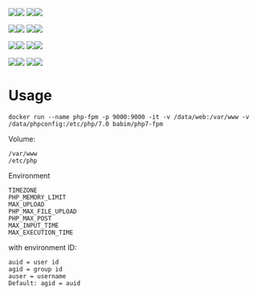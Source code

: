 [![](https://images.microbadger.com/badges/image/babim/php7-fpm.svg)](https://microbadger.com/images/babim/php7-fpm "Get your own image badge on microbadger.com")[![](https://images.microbadger.com/badges/version/babim/php7-fpm.svg)](https://microbadger.com/images/babim/php7-fpm "Get your own version badge on microbadger.com")
[![](https://images.microbadger.com/badges/image/babim/php7-fpm:ssh.svg)](https://microbadger.com/images/babim/php7-fpm:ssh "Get your own image badge on microbadger.com")[![](https://images.microbadger.com/badges/version/babim/php7-fpm:ssh.svg)](https://microbadger.com/images/babim/php7-fpm:ssh "Get your own version badge on microbadger.com")

[![](https://images.microbadger.com/badges/image/babim/php7-fpm:cron.svg)](https://microbadger.com/images/babim/php7-fpm:cron "Get your own image badge on microbadger.com")[![](https://images.microbadger.com/badges/version/babim/php7-fpm:cron.svg)](https://microbadger.com/images/babim/php7-fpm:cron "Get your own version badge on microbadger.com")
[![](https://images.microbadger.com/badges/image/babim/php7-fpm:cron.ssh.svg)](https://microbadger.com/images/babim/php7-fpm:cron.ssh "Get your own image badge on microbadger.com")[![](https://images.microbadger.com/badges/version/babim/php7-fpm:cron.ssh.svg)](https://microbadger.com/images/babim/php7-fpm:cron.ssh "Get your own version badge on microbadger.com")

[![](https://images.microbadger.com/badges/image/babim/php7-fpm:alpine.svg)](https://microbadger.com/images/babim/php7-fpm:alpine "Get your own image badge on microbadger.com")[![](https://images.microbadger.com/badges/version/babim/php7-fpm:alpine.svg)](https://microbadger.com/images/babim/php7-fpm:alpine "Get your own version badge on microbadger.com")
[![](https://images.microbadger.com/badges/image/babim/php7-fpm:alpine.ssh.svg)](https://microbadger.com/images/babim/php7-fpm:alpine.ssh "Get your own image badge on microbadger.com")[![](https://images.microbadger.com/badges/version/babim/php7-fpm:alpine.ssh.svg)](https://microbadger.com/images/babim/php7-fpm:alpine.ssh "Get your own version badge on microbadger.com")

[![](https://images.microbadger.com/badges/image/babim/php7-fpm:alpine.cron.svg)](https://microbadger.com/images/babim/php7-fpm:alpine.cron "Get your own image badge on microbadger.com")[![](https://images.microbadger.com/badges/version/babim/php7-fpm:alpine.cron.svg)](https://microbadger.com/images/babim/php7-fpm:alpine.cron "Get your own version badge on microbadger.com")
[![](https://images.microbadger.com/badges/image/babim/php7-fpm:alpine.cron.ssh.svg)](https://microbadger.com/images/babim/php7-fpm:alpine.cron.ssh "Get your own image badge on microbadger.com")[![](https://images.microbadger.com/badges/version/babim/php7-fpm:alpine.cron.ssh.svg)](https://microbadger.com/images/babim/php7-fpm:alpine.cron.ssh "Get your own version badge on microbadger.com")

# Usage
```
docker run --name php-fpm -p 9000:9000 -it -v /data/web:/var/www -v /data/phpconfig:/etc/php/7.0 babim/php7-fpm
```

Volume:
```
/var/www
/etc/php
```
Environment
```
TIMEZONE
PHP_MEMORY_LIMIT
MAX_UPLOAD
PHP_MAX_FILE_UPLOAD
PHP_MAX_POST
MAX_INPUT_TIME
MAX_EXECUTION_TIME
```
with environment ID:
```
auid = user id
agid = group id
auser = username
Default: agid = auid
```
